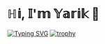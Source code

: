 # ℍ𝕚, 𝕀'𝕞 𝕐𝕒𝕣𝕚𝕜 👋
[![Typing SVG](https://readme-typing-svg.herokuapp.com?color=%2336BCF7&lines=Computer+science+student)](https://git.io/typing-svg)
[![trophy](https://github-profile-trophy.vercel.app/?username=WarriorOFlonelinesS&theme=onedark)](https://github.com/ryo-ma/github-profile-trophy)
